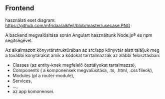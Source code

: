 Frontend
------------

használati eset diagram: https://github.com/mfridaa/alkfejl/blob/master/usecase.PNG

A backend megvalósítása során Angulart használtunk  Node.js® és npm segítségével.

Az alkalmazott könyvtárstruktúrában az src/app könyvtár alatt találjuk meg a további könytárakat amik a kódokat tarrtalmazzák az alábbi felosztásban:
+ Classes (az entity-knek megfelelő ösztályokat tartalmazza),
+ Components ( a komponensek megvalüsítása, .ts, .html, .css fileok),
+ Modules (pl a router-module),
+ Services,
+ ...,
+ az app komonensei.

